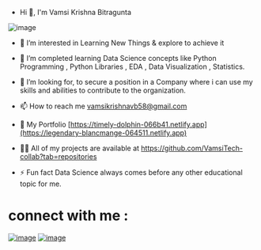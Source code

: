 - Hi 👋, I'm Vamsi Krishna Bitragunta

![image](https://github.com/user-attachments/assets/b20f6cc8-86af-47a2-af3e-0c4611427475)

- 👀 I’m interested in Learning New Things & explore to achieve it
  
- 🌱 I’m completed learning Data Science concepts like Python Programming , Python Libraries , EDA , Data Visualization , Statistics.
  
- 💞️ I’m looking for, to secure a position in a Company where i can use my skills and abilities to contribute to the organization.
  
- 📫 How to reach me vamsikrishnavb58@gmail.com
  
- 📝 My Portfolio [https://timely-dolphin-066b41.netlify.app](https://legendary-blancmange-064511.netlify.app)
  
- 👨‍💻 All of my projects are available at https://github.com/VamsiTech-collab?tab=repositories
  
- ⚡ Fun fact Data Science always comes before any other educational topic for me.

# connect with me :
[![image](https://github.com/user-attachments/assets/ec144266-4e5c-434e-81b4-0fbbac33e751)](https://www.linkedin.com/in/vamsi-krishna-b-43517a222/)   [![image](https://github.com/user-attachments/assets/6cd038a6-392c-4323-a7be-d3795f67b375)](https://www.instagram.com/vam.si_bittu/)





<!---
VamsiTech-collab/VamsiTech-collab is a ✨ special ✨ repository because its `README.md` (this file) appears on your GitHub profile.
You can click the Preview link to take a look at your changes.
--->
